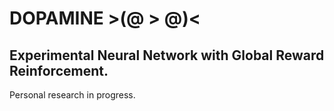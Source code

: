 # DOPAMINE          >(@ > @)<
## Experimental Neural Network with Global Reward Reinforcement.

Personal research in progress.
